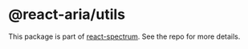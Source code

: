 # @react-aria/utils

This package is part of [react-spectrum](https://github.com/adobe-private/react-spectrum-v3). See the repo for more details.
